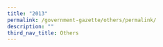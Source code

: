 ```yaml
---
title: "2013"
permalink: /government-gazette/others/permalink/
description: ""
third_nav_title: Others
---
```

